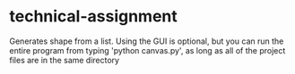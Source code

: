 # technical-assignment
Generates shape from a list. Using the GUI is optional, but you can run the entire program from typing 'python canvas.py',
as long as all of the project files are in the same directory
